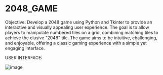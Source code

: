 # 2048_GAME
Objective:
Develop a 2048 game using Python and Tkinter to provide an interactive and visually appealing user experience. The goal is to allow players to manipulate numbered tiles on a grid, combining matching tiles to achieve the elusive "2048" tile. The game aims to be intuitive, challenging, and enjoyable, offering a classic gaming experience with a simple yet engaging interface.

USER INTERFACE:

![image](https://github.com/jainsnehal730/2048_GAME/assets/129055080/4de31ac8-5aed-4cb1-bfd6-0d77b2e159bf)
